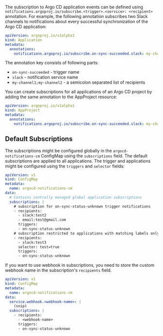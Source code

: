 The subscription to Argo CD application events can be defined using `notifications.argoproj.io/subscribe.<trigger>.<service>: <recipient>` annotation.
For example, the following annotation subscribes two Slack channels to notifications about every successful synchronization of the Argo CD application:

```yaml
apiVersion: argoproj.io/v1alpha1
kind: Application
metadata:
  annotations:
    notifications.argoproj.io/subscribe.on-sync-succeeded.slack: my-channel1;my-channel2
```

The annotation key consists of following parts:

* `on-sync-succeeded` - trigger name
* `slack` - notification service name
* `my-channel1;my-channel2` - a semicolon separated list of recipients

You can create subscriptions for all applications of an Argo CD project by adding the same annotation to the AppProject resource:

```yaml
apiVersion: argoproj.io/v1alpha1
kind: AppProject
metadata:
  annotations:
    notifications.argoproj.io/subscribe.on-sync-succeeded.slack: my-channel1;my-channel2
```

## Default Subscriptions

The subscriptions might be configured globally in the `argocd-notifications-cm` ConfigMap using the `subscriptions` field. The default subscriptions
are applied to all applications. The trigger and applications might be configured using the
`triggers` and `selector` fields:

```yaml
apiVersion: v1
kind: ConfigMap
metadata:
  name: argocd-notifications-cm
data:
  # Contains centrally managed global application subscriptions
  subscriptions: |
    # subscription for on-sync-status-unknown trigger notifications
    - recipients:
      - slack:test2
      - email:test@gmail.com
      triggers:
      - on-sync-status-unknown
    # subscription restricted to applications with matching labels only
    - recipients:
      - slack:test3
      selector: test=true
      triggers:
      - on-sync-status-unknown
```

If you want to use webhook in subscriptions, you need to store the custom webhook name in the subscription's `recipients` field.

```yaml
apiVersion: v1
kind: ConfigMap
metadata:
  name: argocd-notifications-cm
data:
  service.webhook.<webhook-name>: |
    (snip)
  subscriptions: |
    - recipients:
      - <webhook-name>
      triggers:
      - on-sync-status-unknown
```
